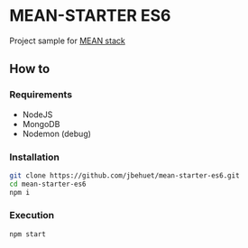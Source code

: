 # MEAN-STARTER ES6

Project sample for [MEAN stack](http://mean.io/#!/)

## How to

### Requirements
* NodeJS
* MongoDB
* Nodemon (debug)

### Installation

```bash
git clone https://github.com/jbehuet/mean-starter-es6.git   
cd mean-starter-es6
npm i
```

### Execution

`npm start`
